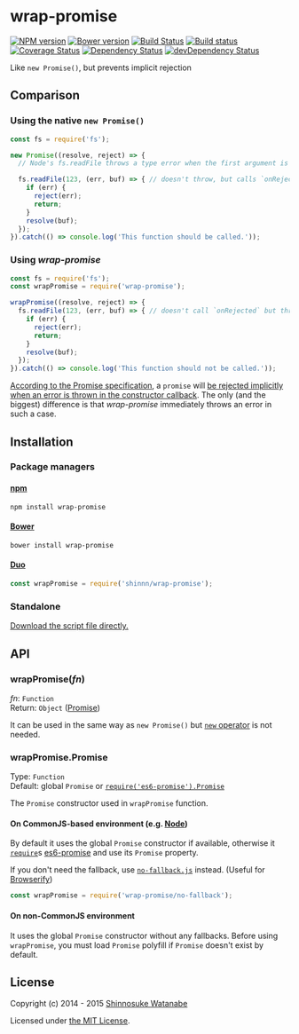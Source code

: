 # wrap-promise

[![NPM version](https://img.shields.io/npm/v/wrap-promise.svg)](https://www.npmjs.com/package/wrap-promise)
[![Bower version](https://img.shields.io/bower/v/wrap-promise.svg)](https://github.com/shinnn/wrap-promise/releases)
[![Build Status](https://travis-ci.org/shinnn/wrap-promise.svg?branch=master)](https://travis-ci.org/shinnn/wrap-promise)
[![Build status](https://ci.appveyor.com/api/projects/status/hs2fbpxk34gbteub?svg=true)](https://ci.appveyor.com/project/ShinnosukeWatanabe/wrap-promise)
[![Coverage Status](https://img.shields.io/coveralls/shinnn/wrap-promise.svg?label=cov)](https://coveralls.io/r/shinnn/wrap-promise)
[![Dependency Status](https://img.shields.io/david/shinnn/wrap-promise.svg?label=deps)](https://david-dm.org/shinnn/wrap-promise)
[![devDependency Status](https://img.shields.io/david/dev/shinnn/wrap-promise.svg?label=devDeps)](https://david-dm.org/shinnn/wrap-promise#info=devDependencies)

Like `new Promise()`, but prevents implicit rejection

## Comparison

### Using the native `new Promise()`

```javascript
const fs = require('fs');

new Promise((resolve, reject) => {
  // Node's fs.readFile throws a type error when the first argument is not a string.

  fs.readFile(123, (err, buf) => { // doesn't throw, but calls `onRejected` function
    if (err) {
      reject(err);
      return;
    }
    resolve(buf);
  });
}).catch(() => console.log('This function should be called.'));
```

### Using *wrap-promise*

```javascript
const fs = require('fs');
const wrapPromise = require('wrap-promise');

wrapPromise((resolve, reject) => {
  fs.readFile(123, (err, buf) => { // doesn't call `onRejected` but throws immediately
    if (err) {
      reject(err);
      return;
    }
    resolve(buf);
  });
}).catch(() => console.log('This function should not be called.'));
```

[According to the Promise specification](https://github.com/domenic/promises-unwrapping/blob/2a942729249c2490507a1ae6c9a24f8fa11a98e4/reference-implementation/lib/testable-implementation.js#L293-L297), a `promise` will [be rejected implicitly when an error is thrown in the constructor callback](http://www.html5rocks.com/en/tutorials/es6/promises/#toc-exceptions-and-promises). The only (and the biggest) difference is that *wrap-promise* immediately throws an error in such a case.

## Installation

### Package managers

#### [npm](https://www.npmjs.com/)

```
npm install wrap-promise
```

#### [Bower](http://bower.io/)

```
bower install wrap-promise
```

#### [Duo](http://duojs.org/)

```javascript
const wrapPromise = require('shinnn/wrap-promise');
```

### Standalone

[Download the script file directly.](https://raw.githubusercontent.com/shinnn/wrap-promise/master/wrap-promise.js)

## API

### wrapPromise(*fn*)

*fn*: `Function`  
Return: `Object` ([Promise](https://promisesaplus.com/))

It can be used in the same way as `new Promise()` but [`new` operator](http://www.ecma-international.org/ecma-262/5.1/#sec-11.2.2) is not needed.

### wrapPromise.Promise

Type: `Function`  
Default: global `Promise` or [`require('es6-promise').Promise`](https://github.com/jakearchibald/es6-promise#nodejs)

The `Promise` constructor used in `wrapPromise` function.

#### On CommonJS-based environment (e.g. [Node](http://nodejs.org/))

By default it uses the global `Promise` constructor if available, otherwise it [`require`](http://nodejs.org/api/globals.html#globals_require)s [es6-promise](https://github.com/jakearchibald/es6-promise) and use its `Promise` property.

If you don't need the fallback, use [`no-fallback.js`](https://github.com/shinnn/wrap-promise/blob/master/no-fallback.js) instead. (Useful for [Browserify](http://browserify.org/))

```javascript
const wrapPromise = require('wrap-promise/no-fallback');
```

#### On non-CommonJS environment

It uses the global `Promise` constructor without any fallbacks. Before using `wrapPromise`, you must load `Promise` polyfill if `Promise` doesn't exist by default.

## License

Copyright (c) 2014 - 2015 [Shinnosuke Watanabe](https://github.com/shinnn)

Licensed under [the MIT License](./LICENSE).
